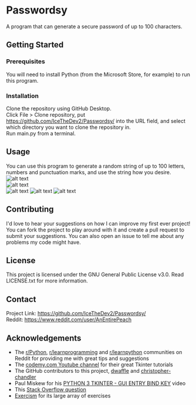 # Passwordsy
A program that can generate a secure password of up to 100 characters.

## Getting Started
### Prerequisites
You will need to install Python (from the Microsoft Store, for example) to run this program.

### Installation
Clone the repository using GitHub Desktop.  
Click File > Clone repository, put https://github.com/IceTheDev2/Passwordsy/ into the URL field, and select which directory you want to clone the repository in.  
Run main.py from a terminal.

## Usage
You can use this program to generate a random string of up to 100 letters, numbers and punctuation marks, and use the string how you desire.  
![alt text](https://github.com/IceTheDev2/Passwordsy/blob/main/PasswordGenerator/Screenshots/1.png)  
![alt text](https://github.com/IceTheDev2/Passwordsy/blob/main/PasswordGenerator/Screenshots/2.png)  
![alt text](https://github.com/IceTheDev2/Passwordsy/blob/main/PasswordGenerator/Screenshots/3.png)
![alt text](https://github.com/IceTheDev2/Passwordsy/blob/main/PasswordGenerator/Screenshots/4.PNG)
![alt text](https://github.com/IceTheDev2/Passwordsy/blob/main/PasswordGenerator/Screenshots/5.PNG)

## Contributing
I'd love to hear your suggestions on how I can improve my first ever project!  
You can fork the project to play around with it and create a pull request to submit your suggestions. You can also open an issue to tell me about any problems my code might have.

## License
This project is licensed under the GNU General Public License v3.0. Read LICENSE.txt for more information.

## Contact
Project Link: https://github.com/IceTheDev2/Passwordsy/  
Reddit: https://www.reddit.com/user/AnEntirePeach

## Acknowledgements
* The [r/Python](https://www.reddit.com/r/Python/), [r/learnprogramming](https://www.reddit.com/r/learnprogramming/) and [r/learnpython](https://www.reddit.com/r/learnpython/) communities on Reddit for providing me with great tips and suggestions
* The [codemy.com Youtube channel](https://www.youtube.com/@Codemycom) for their great Tkinter tutorials
* The GitHub contributors to this project, [dwaffle](https://github.com/dwaffle) and [christopher-chandler](https://trello.com/c/f72vJsYk/50-https-githubcom-christopher-chandler)
* Paul Miskew for his [PYTHON 3 TKINTER - GUI ENTRY BIND KEY](https://youtu.be/JThKYGapGzU) video
* This [Stack Overflow question](https://stackoverflow.com/questions/2260235/how-to-clear-the-entry-widget-after-a-button-is-pressed-in-tkinter)
* [Exercism](https://exercism.org/) for its large array of exercises
